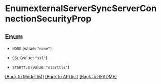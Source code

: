 # EnumexternalServerSyncServerConnectionSecurityProp

## Enum


* `NONE` (value: `"none"`)

* `SSL` (value: `"ssl"`)

* `STARTTLS` (value: `"starttls"`)


[[Back to Model list]](../README.md#documentation-for-models) [[Back to API list]](../README.md#documentation-for-api-endpoints) [[Back to README]](../README.md)



